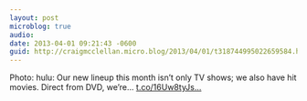 ```yaml
---
layout: post
microblog: true
audio: 
date: 2013-04-01 09:21:43 -0600
guid: http://craigmcclellan.micro.blog/2013/04/01/t318744995022659584.html
---
```

Photo: hulu: Our new lineup this month isn’t only TV shows; we also have hit movies. Direct from DVD, we’re... [t.co/16Uw8tyJs...](http://t.co/16Uw8tyJsa)
